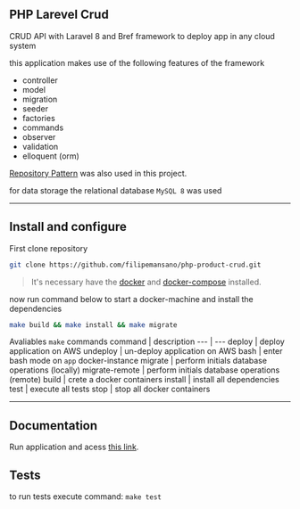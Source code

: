 ## PHP Larevel Crud
CRUD API with Laravel 8 and Bref framework to deploy app in any cloud system

this application makes use of the following features of the framework

- controller
- model
- migration
- seeder
- factories
- commands
- observer
- validation
- elloquent (orm)

[Repository Pattern](https://medium.com/@renicius.pagotto/entendendo-o-repository-pattern-fcdd0c36b63b) was also used in this project.

for data storage the relational database `MySQL 8` was used

---

## Install and configure


First clone repository
```bash
git clone https://github.com/filipemansano/php-product-crud.git
```

> It's necessary have the [docker](https://www.docker.com/) and [docker-compose](https://docs.docker.com/compose/install/) installed.

now run command below to start a docker-machine and install the dependencies
```bash
make build && make install && make migrate
```

Avaliables `make` commands
command | description
--- | ---
deploy | deploy application on AWS
undeploy | un-deploy application on AWS
bash | enter bash mode on `app` docker-instance
migrate | perform initials database operations (locally)
migrate-remote | perform initials database operations (remote)
build | crete a docker containers
install | install all dependencies
test | execute all tests
stop | stop all docker containers

---

## Documentation
Run application and acess [this link](http://localhost:8000/docs/index.html).

## Tests
to run tests execute command: `make test`
